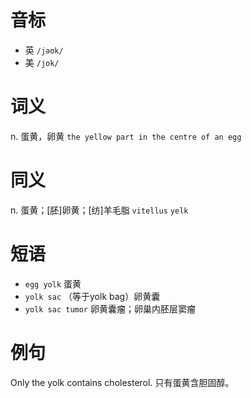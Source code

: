 # 音标

- 英 `/jəʊk/`
- 美 `/jok/`

# 词义

n. 蛋黄，卵黄
`the yellow part in the centre of an egg`

# 同义

n. 蛋黄；[胚]卵黄；[纺]羊毛脂
`vitellus` `yelk`

# 短语

- `egg yolk` 蛋黄
- `yolk sac` （等于yolk bag）卵黄囊
- `yolk sac tumor` 卵黄囊瘤；卵巢内胚层窦瘤

# 例句

Only the yolk contains cholesterol.
只有蛋黄含胆固醇。


